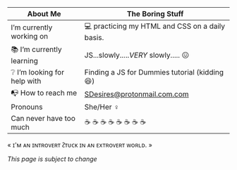 

<!--
**SDesires/SDesires** is a ✨ _special_ ✨ repository because its `README.md` (this file) appears on your GitHub profile.
-->

About Me | The Boring Stuff
-------- | -------------
I’m currently working on | 💻 practicing my HTML and CSS on a daily basis.
📚 I’m currently learning | JS...slowly.....*VERY* slowly.....  😖
❔ I’m looking for help with | Finding a JS for Dummies tutorial (kidding 😆)
 📭 How to reach me | [SDesires@protonmail.com.com](mailto:SDesires@protonmail.com)
Pronouns | She/Her ♀️
Can never have too much |  ☕ ☕ ☕ ☕ ☕ ☕ ☕ ☕

« ɪ'ᴍ ᴀɴ ɪɴᴛʀᴏᴠᴇʀᴛ ᴤᴛᴜᴄᴋ ɪɴ ᴀɴ ᴇxᴛʀᴏᴠᴇʀᴛ ᴡᴏʀʟᴅ. »



*This page is subject to change*
